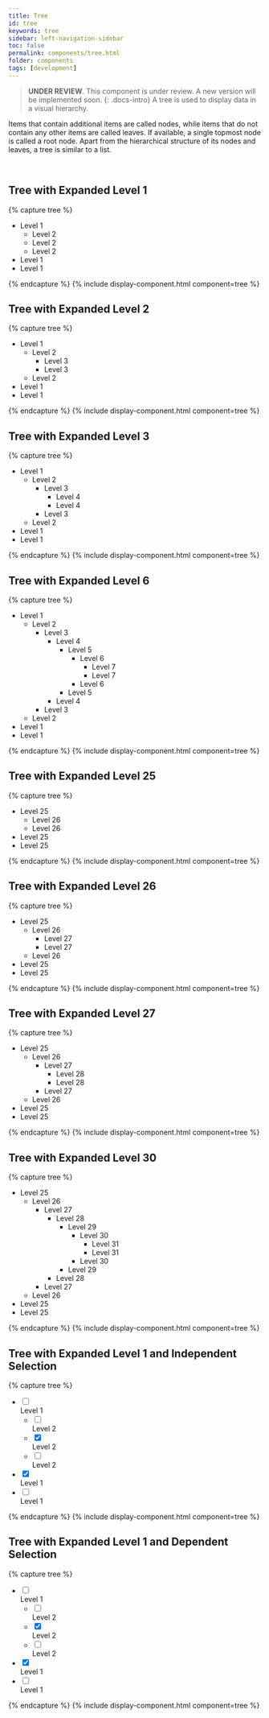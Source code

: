 ```yaml
---
title: Tree
id: tree
keywords: tree
sidebar: left-navigation-sidebar
toc: false
permalink: components/tree.html
folder: components
tags: [development]
---
```

> **UNDER REVIEW**. This component is under review. A new version will be implemented soon.
{: .docs-intro}
A tree is used to display data in a visual hierarchy.

Items that contain additional items are called nodes, while items that do not contain any other items are called leaves. If available, a single topmost node is called a root node. Apart from the hierarchical structure of its nodes and leaves, a tree is similar to a list.

<br>

## Tree with Expanded Level 1

{% capture tree %}
<ul class="fd-tree level-1 expanded-level-1">
    <li class="fd-tree__item">
        <div class="fd-tree__content">
            <span class="fd-tree__expander is-expanded" aria-controls="TREE1L2" aria-haspopup="true" aria-expanded="true" aria-label="Expand level 2"></span>
            <span class="fd-tree__text">Level 1</span>
        </div>
        <ul class="fd-tree level-2" id="TREE1L2" aria-hidden="false">
            <li class="fd-tree__item">
                <div class="fd-tree__content">
                    <span class="fd-tree__expander"></span>
                    <span class="fd-tree__text">Level 2</span>
                </div>
            </li>
            <li class="fd-tree__item">
                <div class="fd-tree__content">
                    <span class="fd-tree__text">Level 2</span>
                </div>
            </li>
            <li class="fd-tree__item">
                <div class="fd-tree__content">
                    <span class="fd-tree__text">Level 2</span>
                </div>
            </li>
        </ul>
    </li>
    <li class="fd-tree__item">
        <div class="fd-tree__content">
            <span class="fd-tree__text">Level 1</span>
        </div>
    </li>
    <li class="fd-tree__item">
        <div class="fd-tree__content">
            <span class="fd-tree__text">Level 1</span>
        </div>
    </li>
</ul>
{% endcapture %}
{% include display-component.html component=tree %}

<br>

## Tree with Expanded Level 2

{% capture tree %}
<ul class="fd-tree level-1 expanded-level-2">
    <li class="fd-tree__item">
        <div class="fd-tree__content">
            <span class="fd-tree__expander is-expanded" aria-controls="TREE2L2" aria-haspopup="true" aria-expanded="true" aria-label="Expand level 2"></span>
            <span class="fd-tree__text">Level 1</span>
        </div>
        <ul class="fd-tree level-2" id="TREE2L2" aria-hidden="false">
            <li class="fd-tree__item">
                <div class="fd-tree__content">
                    <span class="fd-tree__expander is-expanded" aria-controls="TREE2L3" aria-haspopup="true" aria-expanded="true" aria-label="Expand level 3"></span>
                    <span class="fd-tree__text">Level 2</span>
                </div>
                <ul class="fd-tree level-3" id="TREE2L3" aria-hidden="false">
                    <li class="fd-tree__item">
                        <div class="fd-tree__content">
                            <span class="fd-tree__expander"></span>
                            <span class="fd-tree__text">Level 3</span>
                        </div>
                    </li>
                    <li class="fd-tree__item">
                        <div class="fd-tree__content">
                            <span class="fd-tree__text">Level 3</span>
                        </div>
                    </li>
                </ul>
            </li>
            <li class="fd-tree__item">
                <div class="fd-tree__content">
                    <span class="fd-tree__text">Level 2</span>
                </div>
            </li>
        </ul>
    </li>
    <li class="fd-tree__item">
        <div class="fd-tree__content">
            <span class="fd-tree__text">Level 1</span>
        </div>
    </li>
    <li class="fd-tree__item">
        <div class="fd-tree__content">
            <span class="fd-tree__text">Level 1</span>
        </div>
    </li>
</ul>
{% endcapture %}
{% include display-component.html component=tree %}

<br>

## Tree with Expanded Level 3

{% capture tree %}
<ul class="fd-tree level-1 expanded-level-3">
    <li class="fd-tree__item">
        <div class="fd-tree__content">
            <span class="fd-tree__expander is-expanded" aria-controls="TREE3L2" aria-haspopup="true" aria-expanded="true" aria-label="Expand level 2"></span>
            <span class="fd-tree__text">Level 1</span>
        </div>
        <ul class="fd-tree level-2" id="TREE3L2" aria-hidden="false">
            <li class="fd-tree__item">
                <div class="fd-tree__content">
                    <span class="fd-tree__expander is-expanded" aria-controls="TREE3L3" aria-haspopup="true" aria-expanded="true" aria-label="Expand level 3"></span>
                    <span class="fd-tree__text">Level 2</span>
                </div>
                <ul class="fd-tree level-3" id="TREE3L3" aria-hidden="false">
                    <li class="fd-tree__item">
                        <div class="fd-tree__content">
                            <span class="fd-tree__expander is-expanded" aria-controls="TREE3L4" aria-haspopup="true" aria-expanded="true" aria-label="Expand level 4"></span>
                            <span class="fd-tree__text">Level 3</span>
                        </div>
                        <ul class="fd-tree level-4" id="TREE3L4" aria-hidden="false">
                            <li class="fd-tree__item">
                                <div class="fd-tree__content">
                                    <span class="fd-tree__expander"></span>
                                    <span class="fd-tree__text">Level 4</span>
                                </div>
                            </li>
                            <li class="fd-tree__item">
                                <div class="fd-tree__content">
                                    <span class="fd-tree__text">Level 4</span>
                                </div>
                            </li>
                        </ul>
                    </li>
                    <li class="fd-tree__item">
                        <div class="fd-tree__content">
                            <span class="fd-tree__text">Level 3</span>
                        </div>
                    </li>
                </ul>
            </li>
            <li class="fd-tree__item">
                <div class="fd-tree__content">
                    <span class="fd-tree__text">Level 2</span>
                </div>
            </li>
        </ul>
    </li>
    <li class="fd-tree__item">
        <div class="fd-tree__content">
            <span class="fd-tree__text">Level 1</span>
        </div>
    </li>
    <li class="fd-tree__item">
        <div class="fd-tree__content">
            <span class="fd-tree__text">Level 1</span>
        </div>
    </li>
</ul>
{% endcapture %}
{% include display-component.html component=tree %}


<br>

## Tree with Expanded Level 6

{% capture tree %}
<ul class="fd-tree level-1 expanded-level-6">
    <li class="fd-tree__item">
        <div class="fd-tree__content">
            <span class="fd-tree__expander is-expanded" aria-controls="TREE6L2" aria-haspopup="true" aria-expanded="true" aria-label="Expand level 2"></span>
            <span class="fd-tree__text">Level 1</span>
        </div>
        <ul class="fd-tree level-2" id="TREE6L2" aria-hidden="false">
            <li class="fd-tree__item">
                <div class="fd-tree__content">
                    <span class="fd-tree__expander is-expanded" aria-controls="TREE6L3" aria-haspopup="true" aria-expanded="true" aria-label="Expand level 3"></span>
                    <span class="fd-tree__text">Level 2</span>
                </div>
                <ul class="fd-tree level-3" id="TREE6L3" aria-hidden="false">
                    <li class="fd-tree__item">
                        <div class="fd-tree__content">
                            <span class="fd-tree__expander is-expanded" aria-controls="TREE6L4" aria-haspopup="true" aria-expanded="true" aria-label="Expand level 4"></span>
                            <span class="fd-tree__text">Level 3</span>
                        </div>
                        <ul class="fd-tree level-4" id="TREE6L4" aria-hidden="false">
                            <li class="fd-tree__item">
                                <div class="fd-tree__content">
                                    <span class="fd-tree__expander is-expanded" aria-controls="TREE6L5" aria-haspopup="true" aria-expanded="true" aria-label="Expand level 5"></span>
                                    <span class="fd-tree__text">Level 4</span>
                                </div>
                                <ul class="fd-tree level-5" id="TREE6L5" aria-hidden="false">
                                    <li class="fd-tree__item">
                                        <div class="fd-tree__content">
                                            <span class="fd-tree__expander is-expanded" aria-controls="TREE6L6" aria-haspopup="true" aria-expanded="true" aria-label="Expand level 6"></span>
                                            <span class="fd-tree__text">Level 5</span>
                                        </div>
                                        <ul class="fd-tree level-6" id="TREE6L6" aria-hidden="false">
                                            <li class="fd-tree__item">
                                                <div class="fd-tree__content">
                                                    <span class="fd-tree__expander is-expanded" aria-controls="TREE6L7" aria-haspopup="true" aria-expanded="true" aria-label="Expand level 7"></span>
                                                    <span class="fd-tree__text">Level 6</span>
                                                </div>
                                                <ul class="fd-tree level-7" id="TREE6L7" aria-hidden="false">
                                                    <li class="fd-tree__item">
                                                        <div class="fd-tree__content">
                                                            <span class="fd-tree__expander"></span>
                                                            <span class="fd-tree__text">Level 7</span>
                                                        </div>
                                                    </li>
                                                    <li class="fd-tree__item">
                                                        <div class="fd-tree__content">
                                                            <span class="fd-tree__text">Level 7</span>
                                                        </div>
                                                    </li>
                                                </ul>
                                            </li>
                                            <li class="fd-tree__item">
                                                <div class="fd-tree__content">
                                                    <span class="fd-tree__text">Level 6</span>
                                                </div>
                                            </li>
                                        </ul>
                                    </li>
                                    <li class="fd-tree__item">
                                        <div class="fd-tree__content">
                                            <span class="fd-tree__text">Level 5</span>
                                        </div>
                                    </li>
                                </ul>
                            </li>
                            <li class="fd-tree__item">
                                <div class="fd-tree__content">
                                    <span class="fd-tree__text">Level 4</span>
                                </div>
                            </li>
                        </ul>
                    </li>
                    <li class="fd-tree__item">
                        <div class="fd-tree__content">
                            <span class="fd-tree__text">Level 3</span>
                        </div>
                    </li>
                </ul>
            </li>
            <li class="fd-tree__item">
                <div class="fd-tree__content">
                    <span class="fd-tree__text">Level 2</span>
                </div>
            </li>
        </ul>
    </li>
    <li class="fd-tree__item">
        <div class="fd-tree__content">
            <span class="fd-tree__text">Level 1</span>
        </div>
    </li>
    <li class="fd-tree__item">
        <div class="fd-tree__content">
            <span class="fd-tree__text">Level 1</span>
        </div>
    </li>
</ul>
{% endcapture %}
{% include display-component.html component=tree %}


<br>

## Tree with Expanded Level 25

{% capture tree %}
<ul class="fd-tree level-25 expanded-level-25">
    <li class="fd-tree__item">
        <div class="fd-tree__content">
            <span class="fd-tree__expander is-expanded" aria-controls="TREE25L26" aria-haspopup="true" aria-expanded="true" aria-label="Expand level 26"></span>
            <span class="fd-tree__text">Level 25</span>
        </div>
        <ul class="fd-tree level-26" id="TREE25L26" aria-hidden="false">
            <li class="fd-tree__item">
                <div class="fd-tree__content">
                    <span class="fd-tree__expander"></span>
                    <span class="fd-tree__text">Level 26</span>
                </div>
            </li>
            <li class="fd-tree__item">
                <div class="fd-tree__content">
                    <span class="fd-tree__text">Level 26</span>
                </div>
            </li>
        </ul>
    </li>
    <li class="fd-tree__item">
        <div class="fd-tree__content">
            <span class="fd-tree__text">Level 25</span>
        </div>
    </li>
    <li class="fd-tree__item">
        <div class="fd-tree__content">
            <span class="fd-tree__text">Level 25</span>
        </div>
    </li>
</ul>
{% endcapture %}
{% include display-component.html component=tree %}

<br>

## Tree with Expanded Level 26

{% capture tree %}
<ul class="fd-tree level-25 expanded-level-26">
    <li class="fd-tree__item">
        <div class="fd-tree__content">
            <span class="fd-tree__expander is-expanded" aria-controls="TREE26L26" aria-haspopup="true" aria-expanded="true" aria-label="Expand level 26"></span>
            <span class="fd-tree__text">Level 25</span>
        </div>
        <ul class="fd-tree level-26" id="TREE26L26" aria-hidden="false">
            <li class="fd-tree__item">
                <div class="fd-tree__content">
                    <span class="fd-tree__expander is-expanded" aria-controls="TREE26L27" aria-haspopup="true" aria-expanded="true" aria-label="Expand level 27"></span>
                    <span class="fd-tree__text">Level 26</span>
                </div>
                <ul class="fd-tree level-27" id="TREE26L27" aria-hidden="false">
                    <li class="fd-tree__item">
                        <div class="fd-tree__content">
                            <span class="fd-tree__expander"></span>
                            <span class="fd-tree__text">Level 27</span>
                        </div>
                    </li>
                    <li class="fd-tree__item">
                        <div class="fd-tree__content">
                            <span class="fd-tree__text">Level 27</span>
                        </div>
                    </li>
                </ul>
            </li>
            <li class="fd-tree__item">
                <div class="fd-tree__content">
                    <span class="fd-tree__text">Level 26</span>
                </div>
            </li>
        </ul>
    </li>
    <li class="fd-tree__item">
        <div class="fd-tree__content">
            <span class="fd-tree__text">Level 25</span>
        </div>
    </li>
    <li class="fd-tree__item">
        <div class="fd-tree__content">
            <span class="fd-tree__text">Level 25</span>
        </div>
    </li>
</ul>
{% endcapture %}
{% include display-component.html component=tree %}


<br>

## Tree with Expanded Level 27

{% capture tree %}
<ul class="fd-tree level-25 expanded-level-27">
    <li class="fd-tree__item">
        <div class="fd-tree__content">
            <span class="fd-tree__expander is-expanded" aria-controls="TREE27L26" aria-haspopup="true" aria-expanded="true" aria-label="Expand level 26"></span>
            <span class="fd-tree__text">Level 25</span>
        </div>
        <ul class="fd-tree level-26" id="TREE27L26" aria-hidden="false">
            <li class="fd-tree__item">
                <div class="fd-tree__content">
                    <span class="fd-tree__expander is-expanded" aria-controls="TREE27L27" aria-haspopup="true" aria-expanded="true" aria-label="Expand level 27"></span>
                    <span class="fd-tree__text">Level 26</span>
                </div>
                <ul class="fd-tree level-27" id="TREE27L27" aria-hidden="false">
                    <li class="fd-tree__item">
                        <div class="fd-tree__content">
                            <span class="fd-tree__expander is-expanded" aria-controls="TREE27L28" aria-haspopup="true" aria-expanded="true" aria-label="Expand level 28"></span>
                            <span class="fd-tree__text">Level 27</span>
                        </div>
                        <ul class="fd-tree level-28" id="TREE27L28" aria-hidden="false">
                            <li class="fd-tree__item">
                                <div class="fd-tree__content">
                                    <span class="fd-tree__expander"></span>
                                    <span class="fd-tree__text">Level 28</span>
                                </div>
                            </li>
                            <li class="fd-tree__item">
                                <div class="fd-tree__content">
                                    <span class="fd-tree__text">Level 28</span>
                                </div>
                            </li>
                        </ul>
                    </li>
                    <li class="fd-tree__item">
                        <div class="fd-tree__content">
                            <span class="fd-tree__text">Level 27</span>
                        </div>
                    </li>
                </ul>
            </li>
            <li class="fd-tree__item">
                <div class="fd-tree__content">
                    <span class="fd-tree__text">Level 26</span>
                </div>
            </li>
        </ul>
    </li>
    <li class="fd-tree__item">
        <div class="fd-tree__content">
            <span class="fd-tree__text">Level 25</span>
        </div>
    </li>
    <li class="fd-tree__item">
        <div class="fd-tree__content">
            <span class="fd-tree__text">Level 25</span>
        </div>
    </li>
</ul>
{% endcapture %}
{% include display-component.html component=tree %}

<br>

## Tree with Expanded Level 30

{% capture tree %}
<ul class="fd-tree level-25 expanded-level-30">
    <li class="fd-tree__item">
        <div class="fd-tree__content">
            <span class="fd-tree__expander is-expanded" aria-controls="TREE30L26" aria-haspopup="true" aria-expanded="true" aria-label="Expand level 26"></span>
            <span class="fd-tree__text">Level 25</span>
        </div>
        <ul class="fd-tree level-26" id="TREE30L26" aria-hidden="false">
            <li class="fd-tree__item">
                <div class="fd-tree__content">
                    <span class="fd-tree__expander is-expanded" aria-controls="TREE30L27" aria-haspopup="true" aria-expanded="true" aria-label="Expand level 27"></span>
                    <span class="fd-tree__text">Level 26</span>
                </div>
                <ul class="fd-tree level-27" id="TREE30L27" aria-hidden="false">
                    <li class="fd-tree__item">
                        <div class="fd-tree__content">
                            <span class="fd-tree__expander is-expanded" aria-controls="TREE30L28" aria-haspopup="true" aria-expanded="true" aria-label="Expand level 28"></span>
                            <span class="fd-tree__text">Level 27</span>
                        </div>
                        <ul class="fd-tree level-28" id="TREE30L28" aria-hidden="false">
                            <li class="fd-tree__item">
                                <div class="fd-tree__content">
                                    <span class="fd-tree__expander is-expanded" aria-controls="TREE30L29" aria-haspopup="true" aria-expanded="true" aria-label="Expand level 29"></span>
                                    <span class="fd-tree__text">Level 28</span>
                                </div>
                                <ul class="fd-tree level-29" id="TREE30L29" aria-hidden="false">
                                    <li class="fd-tree__item">
                                        <div class="fd-tree__content">
                                            <span class="fd-tree__expander is-expanded" aria-controls="TREE30L30" aria-haspopup="true" aria-expanded="true" aria-label="Expand level 30"></span>
                                            <span class="fd-tree__text">Level 29</span>
                                        </div>
                                        <ul class="fd-tree level-30" id="TREE30L30" aria-hidden="false">
                                            <li class="fd-tree__item">
                                                <div class="fd-tree__content">
                                                    <span class="fd-tree__expander is-expanded" aria-controls="TREE30L31" aria-haspopup="true" aria-expanded="true" aria-label="Expand level 31"></span>
                                                    <span class="fd-tree__text">Level 30</span>
                                                </div>
                                                <ul class="fd-tree level-31" id="TREE30L31" aria-hidden="false">
                                                    <li class="fd-tree__item">
                                                        <div class="fd-tree__content">
                                                            <span class="fd-tree__expander"></span>
                                                            <span class="fd-tree__text">Level 31</span>
                                                        </div>
                                                    </li>
                                                    <li class="fd-tree__item">
                                                        <div class="fd-tree__content">
                                                            <span class="fd-tree__text">Level 31</span>
                                                        </div>
                                                    </li>
                                                </ul>
                                            </li>
                                            <li class="fd-tree__item">
                                                <div class="fd-tree__content">
                                                    <span class="fd-tree__text">Level 30</span>
                                                </div>
                                            </li>
                                        </ul>
                                    </li>
                                    <li class="fd-tree__item">
                                        <div class="fd-tree__content">
                                            <span class="fd-tree__text">Level 29</span>
                                        </div>
                                    </li>
                                </ul>
                            </li>
                            <li class="fd-tree__item">
                                <div class="fd-tree__content">
                                    <span class="fd-tree__text">Level 28</span>
                                </div>
                            </li>
                        </ul>
                    </li>
                    <li class="fd-tree__item">
                        <div class="fd-tree__content">
                            <span class="fd-tree__text">Level 27</span>
                        </div>
                    </li>
                </ul>
            </li>
            <li class="fd-tree__item">
                <div class="fd-tree__content">
                    <span class="fd-tree__text">Level 26</span>
                </div>
            </li>
        </ul>
    </li>
    <li class="fd-tree__item">
        <div class="fd-tree__content">
            <span class="fd-tree__text">Level 25</span>
        </div>
    </li>
    <li class="fd-tree__item">
        <div class="fd-tree__content">
            <span class="fd-tree__text">Level 25</span>
        </div>
    </li>
</ul>
{% endcapture %}
{% include display-component.html component=tree %}

<br>

## Tree with Expanded Level 1 and Independent Selection

{% capture tree %}
<ul class="fd-tree fd-tree--independent-selection level-1 expanded-level-1">
    <li class="fd-tree__item">
        <div class="fd-tree__content">
            <div class="fd-form-item fd-tree__form-item">
                <input type="checkbox" class="fd-checkbox" id="Ai4ez2">
                <label tabindex="-1" class="fd-checkbox__label fd-tree__checkbox-label" for="Ai4ez2"></label>
            </div>
            <span class="fd-tree__expander is-expanded" aria-controls="TREE1ISL2" aria-haspopup="true" aria-expanded="true" aria-label="Expand level 2"></span>
            <span class="fd-tree__text">Level 1</span>
        </div>
        <ul class="fd-tree level-2" id="TREE1ISL2" aria-hidden="false">
            <li class="fd-tree__item">
                <div class="fd-tree__content">
                    <div class="fd-form-item fd-tree__form-item">
                        <input type="checkbox" class="fd-checkbox" id="Ai4ez3">
                        <label tabindex="-1" class="fd-checkbox__label fd-tree__checkbox-label" for="Ai4ez3"></label>
                    </div>
                    <span class="fd-tree__expander"></span>
                    <span class="fd-tree__text">Level 2</span>
                </div>
            </li>
            <li class="fd-tree__item">
                <div class="fd-tree__content is-selected">
                    <div class="fd-form-item fd-tree__form-item">
                        <input type="checkbox" class="fd-checkbox" id="Ai4ez4" checked>
                        <label tabindex="-1" class="fd-checkbox__label fd-tree__checkbox-label" for="Ai4ez4"></label>
                    </div>
                    <span class="fd-tree__text">Level 2</span>
                </div>
            </li>
            <li class="fd-tree__item">
                <div class="fd-tree__content">
                    <div class="fd-form-item fd-tree__form-item">
                        <input type="checkbox" class="fd-checkbox" id="Ai4ez5">
                        <label tabindex="-1" class="fd-checkbox__label fd-tree__checkbox-label" for="Ai4ez5"></label>
                    </div>
                    <span class="fd-tree__text">Level 2</span>
                </div>
            </li>
        </ul>
    </li>
    <li class="fd-tree__item">
        <div class="fd-tree__content is-selected">
            <div class="fd-form-item fd-tree__form-item">
                <input type="checkbox" class="fd-checkbox" id="Ai4ez6" checked>
                <label tabindex="-1" class="fd-checkbox__label fd-tree__checkbox-label" for="Ai4ez6"></label>
            </div>
            <span class="fd-tree__text">Level 1</span>
        </div>
    </li>
    <li class="fd-tree__item">
        <div class="fd-tree__content">
            <div class="fd-form-item fd-tree__form-item">
                <input type="checkbox" class="fd-checkbox" id="Ai4ez7">
                <label tabindex="-1" class="fd-checkbox__label fd-tree__checkbox-label" for="Ai4ez7"></label>
            </div>
            <span class="fd-tree__text">Level 1</span>
        </div>
    </li>
</ul>
{% endcapture %}
{% include display-component.html component=tree %}

<br>

## Tree with Expanded Level 1 and Dependent Selection

{% capture tree %}
<ul class="fd-tree fd-tree--dependent-selection level-1 expanded-level-1">
    <li class="fd-tree__item">
        <div class="fd-tree__content">
            <span class="fd-tree__expander is-expanded" aria-controls="TREE1DSL2" aria-haspopup="true" aria-expanded="true" aria-label="Expand level 2"></span>
            <div class="fd-form-item fd-tree__form-item">
                <input type="checkbox" class="fd-checkbox" id="Ai4ez8">
                <label tabindex="-1" class="fd-checkbox__label fd-tree__checkbox-label" for="Ai4ez8"></label>
            </div>
            <span class="fd-tree__text">Level 1</span>
        </div>
        <ul class="fd-tree level-2" id="TREE1DSL2" aria-hidden="false">
            <li class="fd-tree__item">
                <div class="fd-tree__content">
                    <span class="fd-tree__expander"></span>
                    <div class="fd-form-item fd-tree__form-item">
                        <input type="checkbox" class="fd-checkbox" id="Ai4ez9">
                        <label tabindex="-1" class="fd-checkbox__label fd-tree__checkbox-label" for="Ai4ez9"></label>
                    </div>
                    <span class="fd-tree__text">Level 2</span>
                </div>
            </li>
            <li class="fd-tree__item">
                <div class="fd-tree__content is-selected">
                    <div class="fd-form-item fd-tree__form-item">
                        <input type="checkbox" class="fd-checkbox" id="Ai4ez10" checked>
                        <label tabindex="-1" class="fd-checkbox__label fd-tree__checkbox-label" for="Ai4ez10"></label>
                    </div>
                    <span class="fd-tree__text">Level 2</span>
                </div>
            </li>
            <li class="fd-tree__item">
                <div class="fd-tree__content">
                    <div class="fd-form-item fd-tree__form-item">
                        <input type="checkbox" class="fd-checkbox" id="Ai4ez11">
                        <label tabindex="-1" class="fd-checkbox__label fd-tree__checkbox-label" for="Ai4ez11"></label>
                    </div>
                    <span class="fd-tree__text">Level 2</span>
                </div>
            </li>
        </ul>
    </li>
    <li class="fd-tree__item">
        <div class="fd-tree__content is-selected">
            <div class="fd-form-item fd-tree__form-item">
                <input type="checkbox" class="fd-checkbox" id="Ai4ez12" checked>
                <label tabindex="-1" class="fd-checkbox__label fd-tree__checkbox-label" for="Ai4ez12"></label>
            </div>
            <span class="fd-tree__text">Level 1</span>
        </div>
    </li>
    <li class="fd-tree__item">
        <div class="fd-tree__content">
            <div class="fd-form-item fd-tree__form-item">
                <input type="checkbox" class="fd-checkbox" id="Ai4ez13">
                <label tabindex="-1" class="fd-checkbox__label fd-tree__checkbox-label" for="Ai4ez13"></label>
            </div>
            <span class="fd-tree__text">Level 1</span>
        </div>
    </li>
</ul>
{% endcapture %}
{% include display-component.html component=tree %}